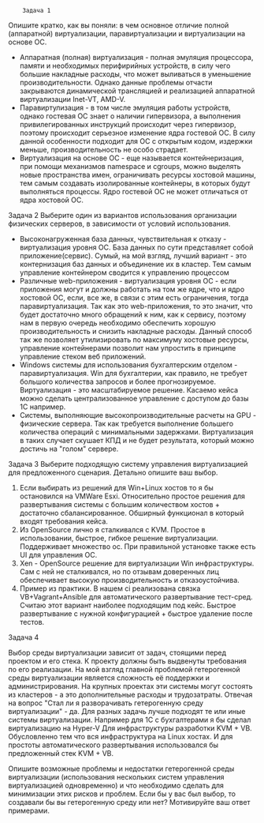         Задача 1
Опишите кратко, как вы поняли: в чем основное отличие полной (аппаратной) виртуализации, паравиртуализации и виртуализации на основе ОС.

- Аппаратная (полная) виртуализация - полная эмуляция процессора, памяти и необходимых перифирийных устройств, в силу чего большие накладные расходы, что может выливаться в уменьшение производительности. Однако данные проблемы отчасти закрываются динамической трансляцией и реализацией аппаратной виртуализации Inet-VT, AMD-V.
- Паравиртулизация - в том числе эмуляция работы устройств, однако гостевая ОС знает о наличии гипервизора, а выполнения привилегированных инструкций происходит через гипервизор, поэтому происходит серьезное изменение ядра гостевой ОС. В силу данной особенности подходит для ОС с открытым кодом, издержки меньше, производительность не особо страдает.
- Виртуализация на основе ОС - еще называется контейнеризация, при помощи механизмов namespace и cgroups, можно выделять новые пространства имен, ограничивать ресурсы хостовой машины, тем самым создавать изолированные контейнеры, в которых будут выполняться процессы. Ядро гостевой ОС не может отличаться от ядра хостовой ОС.

Задача 2
Выберите один из вариантов использования организации физических серверов, в зависимости от условий использования.


- Высоконагруженная база данных, чувствительная к отказу - виртуализация уровня ОС. База данных по сути представляет собой приложение(сервис). Сумый, на мой взгляд, лучший вариант - это контернизация баз данных и объединение их в кластер. Тем самым управление контейнером сводится к управлению процессом
- Различные web-приложения - виртуализация уровня ОС - если приложения могут и должны работать на том же ядре, что и ядро хостовой ОС, если, все же, в связи с этим есть ограничения, тогда паравиртуализация. Так как это web-приложения, то это значит, что будет достаточно много обращений к ним, как к сервису, поэтому нам в первую очередь необходимо обеспечить хорошую производительность и снизить накладные расходы. Данный способ так же позволяет утилизировать по максимуму хостовые ресурсы, управление контейнерами позволит нам упростить в принципе управление стеком веб приложений.
- Windows системы для использования бухгалтерским отделом - паравиртуализация. Win для бухгалтерии, как правило, не требует большого количества запросов и более прогнозируемое. Виртуализация - это масштабируемое решение. Касаемо кейса можно сделать централизованное управление с доступом до базы 1С например.
- Системы, выполняющие высокопроизводительные расчеты на GPU - физические сервера. Так как требуется выполнение большего количества операций с минимальными задержками. Виртуализация в таких случает скушает КПД и не будет результата, который можно достичь на "голом" сервере.

Задача 3
Выберите подходящую систему управления виртуализацией для предложенного сценария. Детально опишите ваш выбор.

1) Если выбирать из решений для Win+Linux хостов то я бы остановился на VMWare Esxi. Относительно простое решения для развертывания системы с большим количеством хостов + достаточно сбалансированное. Обширный функционал в который входят требования кейса.
2) Из OpenSource лично я сталкивался с KVM. Простое в использовании, быстрое, гибкое решение виртуализации. Поддерживает множество ос. При правильной установке также есть UI для управления ОС.
3) Xen - OpenSource решение для виртуализации Win инфраструктуры. Сам с ней не сталкивался, но по отзывам доверенных лиц обеспечивает высокую производительность и отказоустойчива.
4) Пример из практики. В нашем ci реализована связка VB+Vagrant+Ansible для автоматического развертывание тест-сред. Считаю этот вариант наиболее подходящим под кейс. Быстрое развертывание с нужной конфигурацией + быстрое удаление после тестов.


Задача 4

Выбор среды виртуализации зависит от задач, стоящими перед проектом и его стека. К проекту должны быть выдвенуты требования по его реализации. 
На мой взгляд главной проблемой гетерогенной среды виртуализации является сложность её поддержки и администрирования. 
На крупных проектах эти системы могут состоять из кластеров - а это дополнительные расходы и трудозатраты. Отвечая на вопрос
"Стал ли я разворачивать гетерогенную среду виртуализации" - да. Для разных задачь лучше подходят те или иные системы виртуализации.
Например для 1С c бухгалтерами я бы сделал виртуализацию на Hyper-V
Для инфраструктуры разработки KVM + VB. Обусловленно тем что вся инфраструктура на Linux хостах. И для простоты 
автоматического развертывания использовался бы предложенный стек KVM + VB.

Опишите возможные проблемы и недостатки гетерогенной среды виртуализации (использования нескольких систем управления виртуализацией одновременно) и что необходимо сделать для минимизации этих рисков и проблем. Если бы у вас был выбор, то создавали бы вы гетерогенную среду или нет? Мотивируйте ваш ответ примерами.